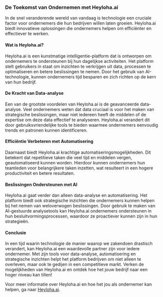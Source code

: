 ### De Toekomst van Ondernemen met Heyloha.ai

In de snel veranderende wereld van vandaag is technologie een cruciale factor voor ondernemers die hun bedrijven willen laten groeien. Heyloha.ai biedt innovatieve oplossingen die ondernemers helpen om efficiënter en effectiever te werken. 

#### Wat is Heyloha.ai?
Heyloha.ai is een kunstmatige intelligentie-platform dat is ontworpen om ondernemers te ondersteunen bij hun dagelijkse activiteiten. Het platform stelt gebruikers in staat om inzichten te verkrijgen uit data, processen te optimaliseren en betere beslissingen te nemen. Door het gebruik van AI-technologie, kunnen ondernemers tijd besparen en zich richten op de kern van hun bedrijf.  

#### De Kracht van Data-analyse
Een van de grootste voordelen van Heyloha.ai is de geavanceerde data-analyse. Veel ondernemers weten dat data cruciaal is voor het maken van strategische beslissingen, maar niet iedereen heeft de middelen of de expertise om deze data effectief te analyseren. Heyloha.ai verandert dit door gebruiksvriendelijke tools te bieden waarmee ondernemers eenvoudig trends en patronen kunnen identificeren.

#### Efficiëntie Verbeteren met Automatisering
Daarnaast biedt Heyloha.ai krachtige automatiseringsmogelijkheden. Dit betekent dat repetitieve taken die veel tijd en middelen vergen, geautomatiseerd kunnen worden. Hierdoor kunnen ondernemers hun teamleden voor belangrijkere taken inzetten, wat resulteert in een hogere productiviteit en betere resultaten. 

#### Beslissingen Ondersteunen met AI
Heyloha.ai gaat verder dan alleen data-analyse en automatisering. Het platform biedt ook strategische inzichten die ondernemers kunnen helpen bij het nemen van weloverwogen beslissingen. Door gebruik te maken van AI-gestuurde analysetools kan Heyloha.ai ondernemers ondersteunen in hun besluitvormingsprocessen, waardoor ze proactiever kunnen zijn in hun strategieën.  

#### Conclusie
In een tijd waarin technologie de manier waarop we zakendoen drastisch verandert, kan Heyloha.ai een waardevolle partner zijn voor iedere ondernemer. Met zijn tools voor data-analyse, automatisering en strategische inzichten helpt het platform bedrijven om niet alleen te overleven, maar ook te gedijen in een competitieve markt. Verken de mogelijkheden van Heyloha.ai en ontdek hoe het jouw bedrijf naar een hoger niveau kan tillen! 

Voor meer informatie over Heyloha.ai en hoe het jou als ondernemer kan helpen, ga naar [Heyloha.ai](https://Heyloha.ai).